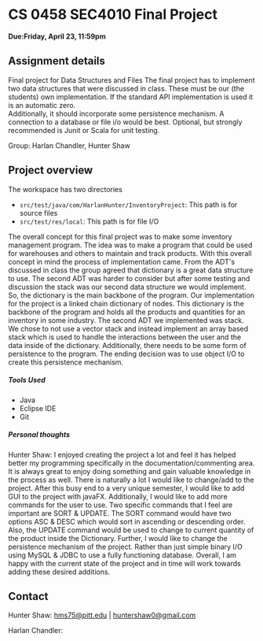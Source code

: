 # CS 0458 SEC4010 Final Project 

<b> Due:Friday, April 23, 11:59pm </b>

## Assignment details

Final project for Data Structures and Files
The final project has to implement two data structures that were discussed in class. 
These must be our (the students) own implementation. 
If the standard API implementation is used it is an automatic zero.   
Additionally, it should incorporate some persistence mechanism. 
A connection to a database or file i/o would be best. 
Optional, but strongly recommended is Junit or Scala for unit testing. 
	
Group: Harlan Chandler, Hunter Shaw

## Project overview 

The workspace has two directories

- `src/test/java/com/HarlanHunter/InventoryProject`: This path is for source files
- `src/test/res/local`: This path is for file I/O

The overall concept for this final project was to make some inventory management 
program. The idea was to make a program that could be used for warehouses and others
to maintain and track products. With this overall concept in mind the process of
implementation came. From the ADT's discussed in class the group agreed that dictionary
is a great data structure to use. The second ADT was harder to consider but after
some testing and discussion the stack was our second data structure we would implement. 
So, the dictionary is the main backbone of the program. Our implementation for
the project is a linked chain dictionary of nodes. This dictionary is the backbone of
the program and holds all the products and quantities for an inventory in some industry.
The second ADT we implemented was stack. We chose to not use a vector stack and instead
implement an array based stack which is used to handle the interactions between the
user and the data inside of the dictionary. Additionally, there needs to be some
form of persistence to the program. The ending decision was to use object I/O to create
this persistence mechanism. 

##### Tools Used
* Java
* Eclipse IDE
* Git

##### Personal thoughts

Hunter Shaw: I enjoyed creating the project a lot and feel it has helped better my 
programming specifically in the documentation/commenting area. It is always great
to enjoy doing something and gain valuable knowledge in the process as well. There
is naturally a lot I would like to change/add to the project. After this busy end to
a very unique semester, I would like to add GUI to the project with javaFX. Additionally,
I would like to add more commands for the user to use. Two specific commands that I feel
are important are SORT & UPDATE. The SORT command would have two options ASC & DESC which
would sort in ascending or descending order. Also, the UPDATE command would be used to 
change to current quantity of the product inside the Dictionary. Further, I would like to
change the persistence mechanism of the project. Rather than just simple binary I/O using
MySQL & JDBC to use a fully functioning database. Overall, I am happy with the current 
state of the project and in time will work towards adding these desired additions. 

## Contact

Hunter Shaw: hms75@pitt.edu | huntershaw0@gmail.com

Harlan Chandler: 
